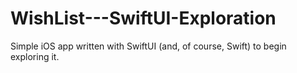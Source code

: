 # WishList---SwiftUI-Exploration
Simple iOS app written with SwiftUI (and, of course, Swift) to begin exploring it.
